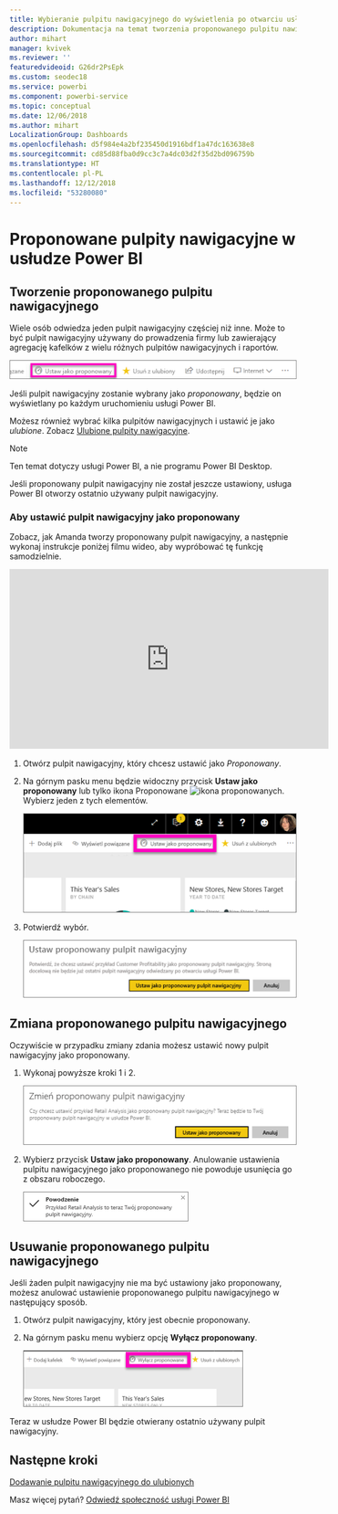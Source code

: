 ```yaml
---
title: Wybieranie pulpitu nawigacyjnego do wyświetlenia po otwarciu usługi Power BI
description: Dokumentacja na temat tworzenia proponowanego pulpitu nawigacyjnego w usłudze Power BI
author: mihart
manager: kvivek
ms.reviewer: ''
featuredvideoid: G26dr2PsEpk
ms.custom: seodec18
ms.service: powerbi
ms.component: powerbi-service
ms.topic: conceptual
ms.date: 12/06/2018
ms.author: mihart
LocalizationGroup: Dashboards
ms.openlocfilehash: d5f984e4a2bf235450d1916bdf1a47dc163638e8
ms.sourcegitcommit: cd85d88fba0d9cc3c7a4dc03d2f35d2bd096759b
ms.translationtype: HT
ms.contentlocale: pl-PL
ms.lasthandoff: 12/12/2018
ms.locfileid: "53280080"
---
```

# <a name="featured-dashboards-in-power-bi-service"></a>Proponowane pulpity nawigacyjne w usłudze Power BI
## <a name="create-a-featured-dashboard"></a>Tworzenie proponowanego pulpitu nawigacyjnego
Wiele osób odwiedza jeden pulpit nawigacyjny częściej niż inne.  Może to być pulpit nawigacyjny używany do prowadzenia firmy lub zawierający agregację kafelków z wielu różnych pulpitów nawigacyjnych i raportów.

![ikona ustawiania jako proponowanego](./media/end-user-featured/power-bi-feature-nav.png)

Jeśli pulpit nawigacyjny zostanie wybrany jako *proponowany*, będzie on wyświetlany po każdym uruchomieniu usługi Power BI.  

Możesz również wybrać kilka pulpitów nawigacyjnych i ustawić je jako *ulubione*. Zobacz [Ulubione pulpity nawigacyjne](end-user-favorite.md).

> [!NOTE] 
>Ten temat dotyczy usługi Power BI, a nie programu Power BI Desktop.

Jeśli proponowany pulpit nawigacyjny nie został jeszcze ustawiony, usługa Power BI otworzy ostatnio używany pulpit nawigacyjny.  

### <a name="to-set-a-dashboard-as-featured"></a>Aby ustawić pulpit nawigacyjny jako **proponowany**
Zobacz, jak Amanda tworzy proponowany pulpit nawigacyjny, a następnie wykonaj instrukcje poniżej filmu wideo, aby wypróbować tę funkcję samodzielnie.

<iframe width="560" height="315" src="https://www.youtube.com/embed/G26dr2PsEpk" frameborder="0" allowfullscreen></iframe>



1. Otwórz pulpit nawigacyjny, który chcesz ustawić jako *Proponowany*. 
2. Na górnym pasku menu będzie widoczny przycisk **Ustaw jako proponowany** lub tylko ikona Proponowane ![ikona proponowanych](./media/end-user-featured/power-bi-featured-icon.png). Wybierz jeden z tych elementów.
   
    ![Ikona ustawiania jako proponowanego](./media/end-user-featured/power-bi-set-as-featured.png)
3. Potwierdź wybór.
   
    ![ustawianie proponowanego pulpitu nawigacyjnego](./media/end-user-featured/power-bi-create-featured.png)

## <a name="change-the-featured-dashboard"></a>Zmiana proponowanego pulpitu nawigacyjnego
Oczywiście w przypadku zmiany zdania możesz ustawić nowy pulpit nawigacyjny jako proponowany.

1. Wykonaj powyższe kroki 1 i 2.
   
    ![Okno zmieniania proponowanego pulpitu nawigacyjnego](./media/end-user-featured/power-bi-change-feature.png)
2. Wybierz przycisk **Ustaw jako proponowany**. Anulowanie ustawienia pulpitu nawigacyjnego jako proponowanego nie powoduje usunięcia go z obszaru roboczego.  
   
    ![komunikat dotyczący sukcesu](./media/end-user-featured/power-bi-success.png)

## <a name="remove-the-featured-dashboard"></a>Usuwanie proponowanego pulpitu nawigacyjnego
Jeśli żaden pulpit nawigacyjny nie ma być ustawiony jako proponowany, możesz anulować ustawienie proponowanego pulpitu nawigacyjnego w następujący sposób.

1. Otwórz pulpit nawigacyjny, który jest obecnie proponowany.
2. Na górnym pasku menu wybierz opcję **Wyłącz proponowany**.
   
    ![usuwanie proponowanego](./media/end-user-featured/power-bi-unfeature.png)

Teraz w usłudze Power BI będzie otwierany ostatnio używany pulpit nawigacyjny.  

## <a name="next-steps"></a>Następne kroki
[Dodawanie pulpitu nawigacyjnego do ulubionych](end-user-favorite.md)

Masz więcej pytań? [Odwiedź społeczność usługi Power BI](http://community.powerbi.com/)

